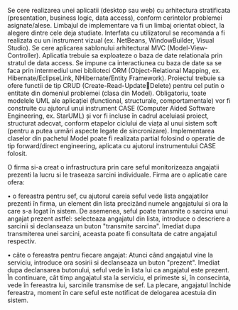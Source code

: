Se cere realizarea unei aplicatii (desktop sau web) cu arhitectura stratificata (presentation, business
logic, data access), conform cerintelor problemei asignate/alese. Limbajul de implementare va fi un
limbaj orientat obiect, la alegere dintre cele deja studiate. Interfata cu utilizatorul se recomanda a fi
realizata cu un instrument vizual (ex. NetBeans, WindowBuilder, Visual Studio). Se cere aplicarea
sablonului arhitectural MVC (Model-View-Controller). Aplicatia trebuie sa exploateze o baza de date
relationala prin stratul de data access. Se impune ca interactiunea cu baza de date sa se faca prin
intermediul unei biblioteci ORM (Object-Relational Mapping, ex. Hibernate/EclipseLink,
NHibernate/Entity Framework). Proiectul trebuie sa ofere functii de tip CRUD (Create-Read-UpdateDelete) pentru cel putin o entitate din domeniul problemei (clasa din Model).
Obligatoriu, toate modelele UML ale aplicației (functional, structurale, comportamentale) vor fi
construite cu ajutorul unui instrument CASE (Computer Aided Software Engineering, ex. StarUML)
și vor fi incluse în cadrul aceluiasi proiect, structurat adecvat, conform etapelor ciclului de viața al
unui sistem soft (pentru a putea urmări aspecte legate de sincronizare). Implementarea claselor din
pachetul Model poate fi realizata partial folosind o operatie de tip forward/direct engineering, aplicata
cu ajutorul instrumentului CASE folosit.

 
   O firma si-a creat o infrastructura prin care seful monitorizeaza angajatii prezenti la lucru si le traseaza
   sarcini individuale. Firma are o aplicatie care ofera:
   
• o fereastra pentru sef, cu ajutorul careia seful vede lista angajatilor prezenti în firma, un
   element din lista precizând numele angajatului si ora la care s-a logat în sistem. De asemenea,
   seful poate transmite o sarcina unui angajat prezent astfel: selecteaza angajatul din lista,
   introduce o descriere a sarcinii si declanseaza un buton "transmite sarcina". Imediat dupa
   transmiterea unei sarcini, aceasta poate fi consultata de catre angajatul respectiv.
  
 • câte o fereastra pentru fiecare angajat: Atunci când angajatul vine la serviciu, introduce ora
   sosirii si declanseaza un buton "prezent". Imediat dupa declansarea butonului, seful vede în
   lista lui ca angajatul este prezent. În continuare, cât timp angajatul sta la serviciu, el primeste
   si, în consecinta, vede în fereastra lui, sarcinile transmise de sef. La plecare, angajatul închide
   fereastra, moment în care seful este notificat de delogarea acestuia din sistem. 